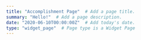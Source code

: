 ```yaml
---
title: "Accomplishment Page"  # Add a page title.
summary: "Hello!"  # Add a page description.
date: "2020-06-10T00:00:00Z"  # Add today's date.
type: "widget_page"  # Page type is a Widget Page
---
```

